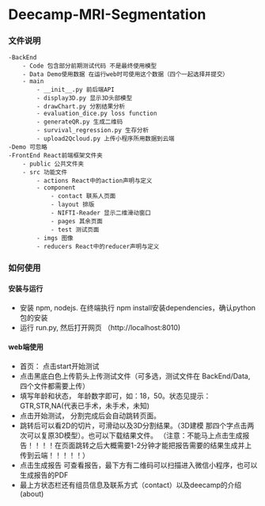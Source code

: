 # Deecamp-MRI-Segmentation

### 文件说明
    -BackEnd
        - Code 包含部分前期测试代码 不是最终使用模型
        - Data Demo使用数据 在运行web时可使用这个数据（四个一起选择并提交）
        - main
            - __init__.py 前后端API
            - display3D.py 显示3D头部模型
            - drawChart.py 分割结果分析
            - evaluation_dice.py loss function
            - generateQR.py 生成二维码
            - survival_regression.py 生存分析
            - upload2Qcloud.py 上传小程序所用数据到云端
    -Demo 可忽略
    -FrontEnd React前端框架文件夹
        - public 公共文件夹
        - src 功能文件
            - actions React中的action声明与定义
            - component
                - contact 联系人页面
                - layout 排版
                - NIFTI-Reader 显示二维滑动窗口
                - pages 其余页面
                - test 测试页面
            - imgs 图像
            - reducers React中的reducer声明与定义

### 如何使用
#### 安装与运行
- 安装 npm, nodejs. 在终端执行 npm install安装dependencies，确认python包的安装
- 运行 run.py, 然后打开网页 （http://localhost:8010)

#### web端使用
- 首页： 点击start开始测试
- 点击黑底白色上传箭头上传测试文件（可多选，测试文件在 BackEnd/Data, 四个文件都需要上传）
- 填写年龄和状态， 年龄数字即可，如：18，50。状态见提示： GTR,STR,NA(代表已手术，未手术，未知)
- 点击开始测试， 分割完成后会自动跳转页面。 
- 跳转后可以看2D的切片，可滑动以及3D分割结果。（3D建模 那四个字点击两次可以复原3D模型）。也可以下载结果文件。 （注意：不能马上点击生成报告！！！！在页面跳转之后大概需要1-2分钟才能把报告需要的结果生成并上传到云端！！！！！）
- 点击生成报告 可查看报告，最下方有二维码可以扫描进入微信小程序，也可以生成报告的PDF
- 最上方状态栏还有组员信息及联系方式（contact）以及deecamp的介绍(about)
            
